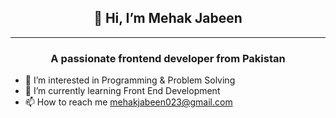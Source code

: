 <h2 align="center" class="heading-element" dir="auto">👋 Hi, I’m Mehak Jabeen </h2><hr>
<h3 align="center" class="heading-element" dir="auto">A passionate frontend developer from Pakistan</h3>


- 👀 I’m interested in Programming & Problem Solving 
- 🌱 I’m currently learning Front End Development
- 📫 How to reach me mehakjabeen023@gmail.com
